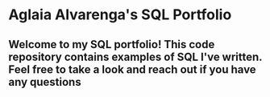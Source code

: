 # Aglaia Alvarenga's SQL Portfolio

## Welcome to my SQL portfolio! This code repository contains examples of SQL I've written. Feel free to take a look and reach out if you have any questions
